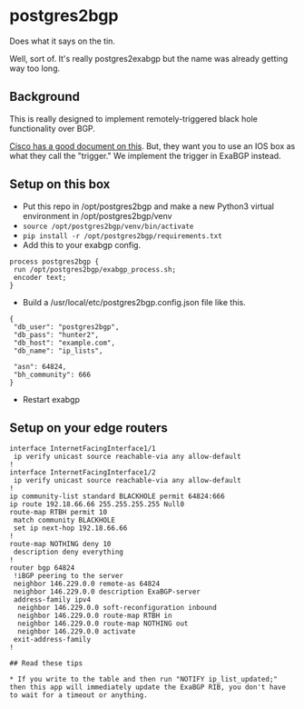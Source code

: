 # postgres2bgp

Does what it says on the tin.

Well, sort of. It's really postgres2exabgp but the name was already getting way too long.

## Background

This is really designed to implement remotely-triggered black hole functionality over BGP.

[Cisco has a good document on this](https://www.cisco.com/c/dam/en_us/about/security/intelligence/blackhole.pdf). But, they want you to use an IOS box as what they call the "trigger." We implement the trigger in ExaBGP instead.

## Setup on this box

* Put this repo in /opt/postgres2bgp and make a new Python3 virtual environment in /opt/postgres2bgp/venv
* `source /opt/postgres2bgp/venv/bin/activate`
* `pip install -r /opt/postgres2bgp/requirements.txt`
* Add this to your exabgp config.

```
process postgres2bgp {
 run /opt/postgres2bgp/exabgp_process.sh;
 encoder text;
}
```

* Build a /usr/local/etc/postgres2bgp.config.json file like this.

```
{
 "db_user": "postgres2bgp",
 "db_pass": "hunter2",
 "db_host": "example.com",
 "db_name": "ip_lists", 

 "asn": 64824,
 "bh_community": 666
}
```

* Restart exabgp

## Setup on your edge routers

```
interface InternetFacingInterface1/1
 ip verify unicast source reachable-via any allow-default
!
interface InternetFacingInterface1/2
 ip verify unicast source reachable-via any allow-default
!
ip community-list standard BLACKHOLE permit 64824:666
ip route 192.18.66.66 255.255.255.255 Null0
route-map RTBH permit 10
 match community BLACKHOLE
 set ip next-hop 192.18.66.66
!
route-map NOTHING deny 10
 description deny everything
!
router bgp 64824
 !iBGP peering to the server
 neighbor 146.229.0.0 remote-as 64824
 neighbor 146.229.0.0 description ExaBGP-server
 address-family ipv4
  neighbor 146.229.0.0 soft-reconfiguration inbound
  neighbor 146.229.0.0 route-map RTBH in
  neighbor 146.229.0.0 route-map NOTHING out
  neighbor 146.229.0.0 activate
 exit-address-family
!

## Read these tips

* If you write to the table and then run "NOTIFY ip_list_updated;" then this app will immediately update the ExaBGP RIB, you don't have to wait for a timeout or anything.

